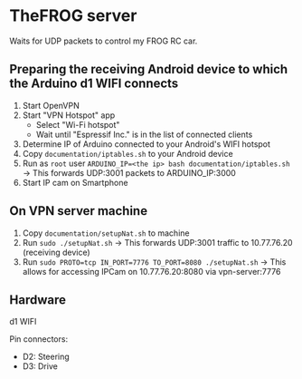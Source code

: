 # TheFROG server

Waits for UDP packets to control my FROG RC car.

## Preparing the receiving Android device to which the Arduino d1 WIFI connects

1. Start OpenVPN
2. Start "VPN Hotspot" app
   * Select "Wi-Fi hotspot"
   * Wait until "Espressif Inc." is in the list of connected clients
3. Determine IP of Arduino connected to your Android's WIFI hotspot
4. Copy `documentation/iptables.sh` to your Android device
5. Run as `root` user `ARDUINO_IP=<the ip> bash documentation/iptables.sh`
   &rarr; This forwards UDP:3001 packets to ARDUINO_IP:3000
6. Start IP cam on Smartphone

## On VPN server machine
1. Copy `documentation/setupNat.sh` to machine
2. Run `sudo ./setupNat.sh`
   &rarr; This forwards UDP:3001 traffic to 10.77.76.20 (receiving device)
3. Run `sudo PROTO=tcp IN_PORT=7776 TO_PORT=8080 ./setupNat.sh`
   &rarr; This allows for accessing IPCam on 10.77.76.20:8080 via vpn-server:7776


## Hardware

d1 WIFI

Pin connectors:
* D2: Steering
* D3: Drive
